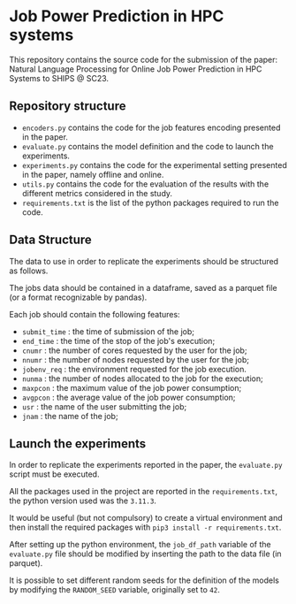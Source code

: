 # Job Power Prediction in HPC systems

This repository contains the source code for the submission of the paper: Natural Language Processing for Online Job Power Prediction in HPC Systems to SHIPS @ SC23.

## Repository structure 

- `encoders.py` contains the code for the job features encoding presented in the paper.
- `evaluate.py` contains the model definition and the code to launch the experiments. 
- `experiments.py` contains the code for the experimental setting presented in the paper, namely offline and online. 
- `utils.py` contains the code for the evaluation of the results with the different metrics considered in the study.
- `requirements.txt` is the list of the python packages required to run the code.  

## Data Structure 

The data to use in order to replicate the experiments should be structured as follows. 

The jobs data should be contained in a dataframe, saved as a parquet file (or a format recognizable by pandas). 

Each job should contain the following features:

- `submit_time` : the time of submission of the job;
- `end_time` : the time of the stop of the job's execution;
- `cnumr` : the number of cores requested by the user for the job;
- `nnumr` : the number of nodes requested by the user for the job;
- `jobenv_req` : the environment requested for the job execution.
- `nunma` : the number of nodes allocated to the job for the execution;
- `maxpcon` : the maximum value of the job power consumption;
- `avgpcon` : the average value of the job power consumption;
- `usr` : the name of the user submitting the job;
- `jnam` : the name of the job;

## Launch the experiments 

In order to replicate the experiments reported in the paper, the `evaluate.py` script must be executed. 

All the packages used in the project are reported in the `requirements.txt`, the python version used was the `3.11.3`. 

It would be useful (but not compulsory) to create a virtual environment and then install the required packages with `pip3 install -r requirements.txt`. 

After setting up the python environment, the `job_df_path` variable of the `evaluate.py` file should be modified by inserting the path to the data file (in parquet).

It is possible to set different random seeds for the definition of the models by modifying the `RANDOM_SEED` variable, originally set to `42`.
